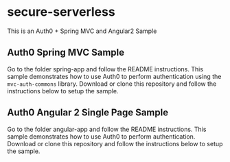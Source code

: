 # secure-serverless
This is an Auth0 + Spring MVC and Angular2 Sample 

## Auth0 Spring MVC Sample

Go to the folder spring-app and follow the README instructions. This sample demonstrates how to use Auth0 to perform authentication using the `mvc-auth-commons` library. Download or clone this repository and follow the instructions below to setup the sample.

## Auth0 Angular 2 Single Page Sample

Go to the folder angular-app and follow the README instructions. This sample demonstrates how to use Auth0 to perform authentication. Download or clone this repository and follow the instructions below to setup the sample.
